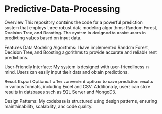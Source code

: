 # Predictive-Data-Processing


Overview
This repository contains the code for a powerful prediction system that employs three robust data modeling algorithms: Random Forest, Decision Tree, and Boosting. The system is designed to assist users in predicting values based on input data.

Features
Data Modeling Algorithms: I have implemented Random Forest, Decision Tree, and Boosting algorithms to provide accurate and reliable rent predictions.

User-Friendly Interface: My system is designed with user-friendliness in mind. Users can easily input their data and obtain  predictions.

Result Export Options: I offer convenient options to save prediction results in various formats, including Excel and CSV. Additionally, users can store results in databases such as SQL Server and MongoDB.

Design Patterns: My codebase is structured using design patterns, ensuring maintainability, scalability, and code quality.
